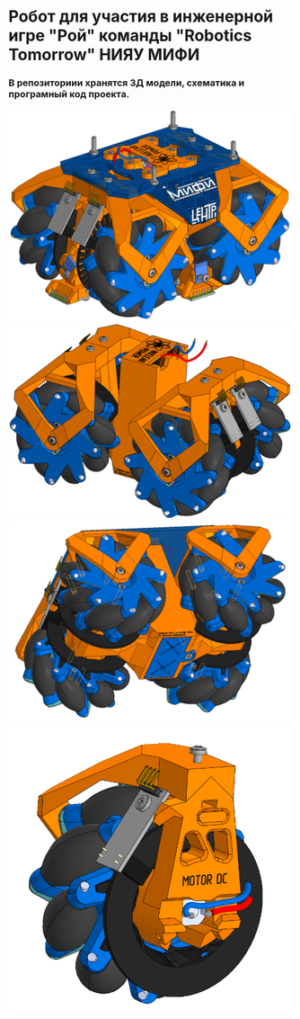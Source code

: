 # Робот для участия в инженерной игре "Рой" команды "Robotics Tomorrow" НИЯУ МИФИ
### В репозиториии хранятся 3Д модели, схематика и програмный код проекта.
<img alt="Изображение робота" src="https://github.com/fmtrifonov/RT-swarm-robot/blob/main/Images/initial-image-0.png">
<img alt="Изображение робота" src="https://github.com/fmtrifonov/RT-swarm-robot/blob/main/Images/initial-image-1.png">
<img alt="Изображение робота" src="https://github.com/fmtrifonov/RT-swarm-robot/blob/main/Images/initial-image-2.png">
<img alt="Изображение робота" src="https://github.com/fmtrifonov/RT-swarm-robot/blob/main/Images/initial-image-3.png">
